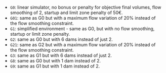 - `G0`: linear simulator, no bonus or penalty for objective final volumes,
flow smoothing of 2, startup and limit zone penalty of 50€.
- `G01`: same as G0 but with a maximum flow variation of 20%
instead of the flow smoothing constraint.
- `G1`: simplified environment - same as G0, but with no
flow smoothing, startup or limit zone penalty.
- `G2`: same as G0 but with 6 dams instead of just 2.
- `G21`: same as G2 but with a maximum flow variation of 20%
instead of the flow smoothing constraint.
- `G3`: same as G1 but with 6 dams instead of just 2.
- `G8`: same as G0 but with 1 dam instead of 2.
- `G9`: same as G1 but with 1 dam instead of 2.